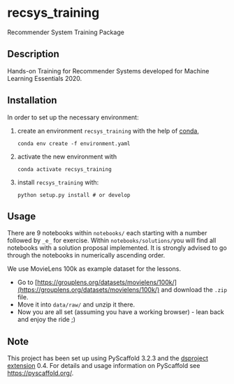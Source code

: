 # recsys_training

Recommender System Training Package

## Description

Hands-on Training for Recommender Systems developed for Machine Learning Essentials 2020.

## Installation

In order to set up the necessary environment:

1. create an environment `recsys_training` with the help of [conda],
   
   ```
   conda env create -f environment.yaml
   ```
   
2. activate the new environment with
   
   ```
   conda activate recsys_training
   ```
   
3. install `recsys_training` with:
   
   ```
   python setup.py install # or develop
   ```
   
## Usage

There are 9 notebooks within `notebooks/` each starting with a number followed by `_e_` for exercise. Within `notebooks/solutions/`you will find all notebooks with a solution proposal implemented. It is strongly advised to go through the notebooks in numerically ascending order.

We use MovieLens 100k as example dataset for the lessons.

* Go to [https://grouplens.org/datasets/movielens/100k/](https://grouplens.org/datasets/movielens/100k/) and download the `.zip` file.
* Move it into `data/raw/` and unzip it there.
* Now you are all set (assuming you have a working browser) - lean back and enjoy the ride ;)

## Note

This project has been set up using PyScaffold 3.2.3 and the [dsproject extension] 0.4.
For details and usage information on PyScaffold see https://pyscaffold.org/.

[conda]: https://docs.conda.io/
[pre-commit]: https://pre-commit.com/
[Jupyter]: https://jupyter.org/
[nbstripout]: https://github.com/kynan/nbstripout
[Google style]: http://google.github.io/styleguide/pyguide.html#38-comments-and-docstrings
[dsproject extension]: https://github.com/pyscaffold/pyscaffoldext-dsproject
